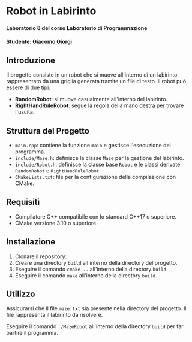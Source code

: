 # Robot in Labirinto

#### Laboratorio 8 del corso Laboratorio di Programmazione
#### Studente: [Giacomo Giorgi](https://github.com/giacomo1215)

## Introduzione
Il progetto consiste in un robot che si muove all'interno di un labirinto rappresentato da una griglia generata tramite un file di testo. Il robot può essere di due tipi:

- **RandomRobot**: si muove casualmente all'interno del labirinto.
- **RightHandRuleRobot**: segue la regola della mano destra per trovare l'uscita.

## Struttura del Progetto
- `main.cpp`: contiene la funzione `main` e gestisce l'esecuzione del programma.
- `include/Maze.h`: definisce la classe `Maze` per la gestione del labirinto.
- `include/Robot.h`: definisce la classe base `Robot` e le classi derivate `RandomRobot` e `RightHandRuleRobot`.
- `CMakeLists.txt`: file per la configurazione della compilazione con CMake.

## Requisiti
- Compilatore C++ compatibile con lo standard C++17 o superiore.
- CMake versione 3.10 o superiore.

## Installazione
1. Clonare il repository:
2. Creare una directory `build` all'interno della directory del progetto.
3. Eseguire il comando `cmake ..` all'interno della directory `build`.
4. Eseguire il comando `make` all'interno della directory `build`.

## Utilizzo
Assicurarsi che il file `maze.txt` sia presente nella directory del progetto. Il file rappresenta il labirinto da risolvere.

Eseguire il comando `./MazeRobot` all'interno della directory `build` per far partire il programma.